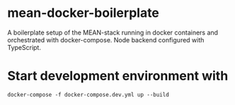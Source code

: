 # mean-docker-boilerplate
A boilerplate setup of the MEAN-stack running in docker containers and orchestrated with docker-compose. Node backend configured with TypeScript.

# Start development environment with
```
docker-compose -f docker-compose.dev.yml up --build
```